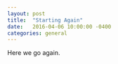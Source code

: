 ```yaml
---
layout: post
title:  "Starting Again"
date:   2016-04-06 10:00:00 -0400
categories: general
---
```

Here we go again.